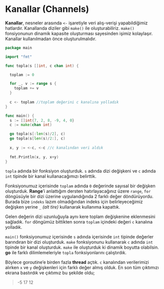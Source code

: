 # Kanallar \(Channels\)

**Kanallar**, nesneler arasında `<-` işaretiyle veri alış-verişi yapabildiğimiz hatlardır. Kanallarıda diziler gibi `make()` ile oluşturabiliriz. `make()` fonsiyonunun dinamik kapasite oluşturması sayesinden işimiz kolaylaşır. Kanallar kullanılmadan önce oluşturulmalıdır.

```go
package main

import "fmt"

func topla(s []int, c chan int) {

  toplam := 0

  for _, v := range s {
    toplam += v
  }
 
  c <- toplam //toplam değerini c kanalına yolladık
}

func main() {
  s := []int{7, 2, 8, -9, 4, 0}
  c := make(chan int)

  go topla(s[:len(s)/2], c)
  go topla(s[len(s)/2:], c)
 
  x, y := <-c, <-c //c kanalından veri aldık
 
  fmt.Println(x, y, x+y)
}
```

`topla` adında bir fonksiyon oluşturduk. `s` adında dizi değişkeni ve `c` adında `int` tipinde bir kanal kullanacağımızı belirttik.

Fonksiyonumuz içerisinde `toplam` adında `0` değerinde sayısal bir değişken oluşturduk. **Range**’i anlattığım dersten hatırlayacağınız üzere `range`, `for` döngüsüyle bir dizi üzerine uygulandığında 2 farklı değer döndürüyordu. Burada bize `indeks` lazım olmadığından indeks için belirleyeceğimiz değişken yerine `_` _\(alt tire\)_ kullanarak kullanıma kapattık.

Gelen değerin dizi uzunluğuyla aynı kere toplam değişkenine eklenmesini sağladık. `for` döngümüz bittikten sonra `toplam` içindeki değeri `c` kanalına yolladık.

`main()` fonksiyonumuz içerisinde `s` adında içerisinde `int` tipinde değerler barındıran bir dizi oluşturduk. `make` fonksiyonunu kullanarak `c` adında `int` tipinde bir kanal oluşturduk. `make` ile oluşturduk ki dinamik boyutta olabilsin. **go** ile farklı dilimlemeleriyle `topla` fonksiyonlarını çalıştırdık.

Böylece goroutine’e birden fazla **thread** açtık. `c` kanalından verilerimizi alırken `x` ve `y` değişkenleri için farklı değer almış olduk. En son tüm çıktımızı ekrana bastırdık ve çıktımız bu şekilde oldu;

> -5 17 12

